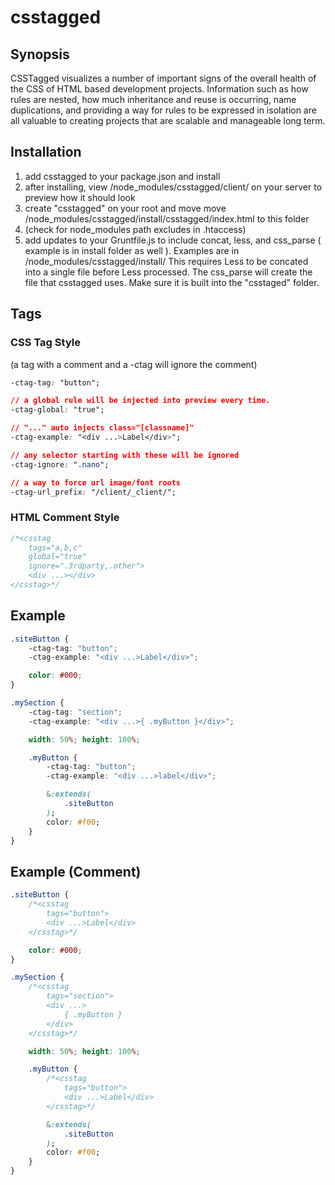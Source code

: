 
# csstagged

## Synopsis

CSSTagged visualizes a number of important signs of the overall health of the CSS of HTML based development projects. Information such as how rules are nested, how much inheritance and reuse is occurring, name duplications, and providing a way for rules to be expressed in isolation are all valuable to creating projects that are scalable and manageable long term.


## Installation


1. add csstagged to your package.json and install
2. after installing, view
	/node_modules/csstagged/client/
	on your server to preview how it should look
3. create "csstagged" on your root and move move
	/node_modules/csstagged/install/csstagged/index.html
	to this folder
4. (check for node_modules path excludes in .htaccess)
5. add updates to your Gruntfile.js to include concat, less, and css_parse ( example is in install folder as well ). Examples are in
	/node_modules/csstagged/install/
	This requires Less to be concated into a single file before Less processed. The css_parse will create the file that csstagged uses. Make sure it is built into the "csstaged" folder.

## Tags

### CSS Tag Style
(a tag with a comment and a -ctag will ignore the comment)

```CSS
-ctag-tag: "button";

// a global rule will be injected into preview every time.
-ctag-global: "true";

// "..." auto injects class="[classname]"
-ctag-example: "<div ...>Label</div>";

// any selector starting with these will be ignored
-ctag-ignore: ".nano";

// a way to force url image/font roots
-ctag-url_prefix: "/client/_client/";
```

### HTML Comment Style

```CSS
/*<csstag
	tags="a,b,c"
	global="true"
	ignore=".3rdparty,.other">
	<div ...></div>
</csstag>*/
```

## Example

```CSS
.siteButton {
	-ctag-tag: "button";
	-ctag-example: "<div ...>Label</div>";

	color: #000;
}

.mySection {
	-ctag-tag: "section";
	-ctag-example: "<div ...>{ .myButton }</div>";

	width: 50%; height: 100%;

	.myButton {
		-ctag-tag: "button";
		-ctag-example: "<div ...>label</div>";

		&:extends(
			.siteButton
		);
		color: #f00;
	}
}
```

## Example (Comment)

```CSS
.siteButton {
	/*<csstag
		tags="button">
		<div ...>Label</div>
	</csstag>*/

	color: #000;
}

.mySection {
	/*<csstag
		tags="section">
		<div ...>
			{ .myButton }
		</div>
	</csstag>*/

	width: 50%; height: 100%;

	.myButton {
		/*<csstag
			tags="button">
			<div ...>Label</div>
		</csstag>*/

		&:extends(
			.siteButton
		);
		color: #f00;
	}
}
```
